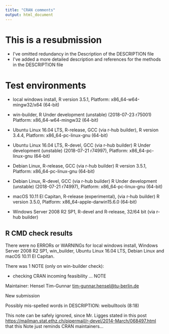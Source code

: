```yaml
---
title: "CRAN comments"
output: html_document
---
```


# This is a resubmission
* I've omitted redundancy in the Description of the DESCRIPTION file  
* I've added a more detailed description and references for the methods in the 
  DESCRIPTION file

# Test environments

* local windows install, 
    R version 3.5.1, 
    Platform: x86_64-w64-mingw32/x64 (64-bit)
    
* win-builder, 
    R Under development (unstable) (2018-07-23 r75001)
    Platform: x86_64-w64-mingw32 (64-bit)

* Ubuntu Linux 16.04 LTS, R-release, GCC (via r-hub builder), 
    R version 3.4.4, 
    Platform: x86_64-pc-linux-gnu (64-bit)
    
* Ubuntu Linux 16.04 LTS, R-devel, GCC (via r-hub builder)
    R Under development (unstable) (2018-07-21 r74997), 
    Platform: x86_64-pc-linux-gnu (64-bit) 
    
* Debian Linux, R-release, GCC (via r-hub builder)
    R version 3.5.1, 
    Platform: x86_64-pc-linux-gnu (64-bit)
    
* Debian Linux, R-devel, GCC (via r-hub builder)
    R Under development (unstable) (2018-07-21 r74997), 
    Platform: x86_64-pc-linux-gnu (64-bit)
    
* macOS 10.11 El Capitan, R-release (experimental), (via r-hub builder)
    R version 3.5.0, 
    Platform: x86_64-apple-darwin15.6.0 (64-bit) 
    
* Windows Server 2008 R2 SP1, R-devel and R-release, 32/64 bit (via r-hub builder)

## R CMD check results

There were no ERRORs or WARNINGs for 
local windows install, Windows Server 2008 R2 SP1, win_builder, 
Ubuntu Linux 16.04 LTS, Debian Linux and macOS 10.11 El Capitan.

There was 1 NOTE (only on win-builder check):

* checking CRAN incoming feasibility ... NOTE

Maintainer: Hensel Tim-Gunnar <tim-gunnar.hensel@tu-berlin.de>
  
New submission

Possibly mis-spelled words in DESCRIPTION:
weibulltools (8:18)
  
This note can be safely ignored, since Mr. Ligges stated in this post 
https://mailman.stat.ethz.ch/pipermail/r-devel/2014-March/068497.html that this 
Note just reminds CRAN maintainers... 

